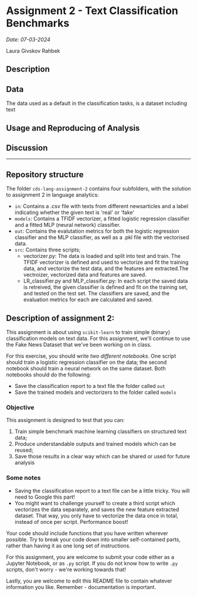 # Assignment 2 - Text Classification Benchmarks

*Date: 07-03-2024*

Laura Givskov Rahbek 

## Description 

## Data

The data used as a default in the classification tasks, is a dataset including text


## Usage and Reproducing of Analysis 

## Discussion 



________
## Repository structure

The folder ```cds-lang-assignment-2``` contains four subfolders, with the solution to assignment 2 in language analytics: 

- ```in```: Contains a .csv file with texts from different newsarticles and a label indicating whether the given text is 'real' or 'fake'
- ```models```: Contains a TFIDF vectorizer, a fitted logistic regression classifier and a fitted MLP (neural network) classifier. 
- ```out```: Contains the evalutation metrics for both the logistic regression classifier and the MLP classifier, as well as a .pkl file with the vectorised data. 
- ```src```: Contains three scripts;
    - vectorizer.py: The data is loaded and split into test and train. The TFIDF vectorizer is defined and used to vectorize and fit the training data, and vectorize the test data, and the features are extracted.The vectroizer, vectorized data and features are saved. 
    - LR_classifier.py and MLP_classifier.py: In each script the saved data is retreived, the given classifier is defined and fit on the training set, and tested on the test set. The classifiers are saved, and the evaluation metrics for each are calculated and saved. 

## Description of assignment 2:

This assignment is about using ```scikit-learn``` to train simple (binary) classification models on text data. For this assignment, we'll continue to use the Fake News Dataset that we've been working on in class.

For this exercise, you should write *two different notebooks*. One script should train a logistic regression classifier on the data; the second notebook should train a neural network on the same dataset. Both notebooks should do the following:

- Save the classification report to a text file the folder called ```out```
- Save the trained models and vectorizers to the folder called ```models```

### Objective

This assignment is designed to test that you can:

1. Train simple benchmark machine learning classifiers on structured text data;
2. Produce understandable outputs and trained models which can be reused;
3. Save those results in a clear way which can be shared or used for future analysis

### Some notes


- Saving the classification report to a text file can be a little tricky. You will need to Google this part!
- You might want to challenge yourself to create a third script which vectorizes the data separately, and saves the new feature extracted dataset. That way, you only have to vectorize the data once in total, instead of once per script. Performance boost!

Your code should include functions that you have written wherever possible. Try to break your code down into smaller self-contained parts, rather than having it as one long set of instructions.

For this assignment, you are welcome to submit your code either as a Jupyter Notebook, or as ```.py``` script. If you do not know how to write ```.py``` scripts, don't worry - we're working towards that!

Lastly, you are welcome to edit this README file to contain whatever information you like. Remember - documentation is important.
